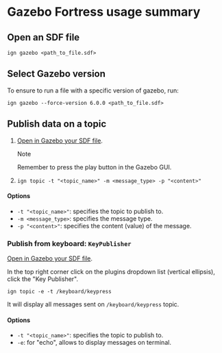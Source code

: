 # Gazebo Fortress usage summary

## Open an SDF file

```shell
ign gazebo <path_to_file.sdf>
```

## Select Gazebo version

To ensure to run a file with a specific version of gazebo, run:

```shell
ign gazebo --force-version 6.0.0 <path_to_file.sdf>
```

## Publish data on a topic

1. [Open in Gazebo your SDF file](#open-an-sdf-file).

   > [!NOTE]
   >
   > Remember to press the play button in the Gazebo GUI. 

2. ```shell
   ign topic -t "<topic_name>" -m <message_type> -p "<content>"
   ```

#### Options

- `-t "<topic_name>"`: specifies the topic to publish to.
- `-m <message_type>`: specifies the message type.
- `-p "<content>"`: specifies the content (value) of the message.

### Publish from keyboard: `KeyPublisher`

[Open in Gazebo your SDF file](#open-an-sdf-file).

In the top right corner click on the plugins dropdown list (vertical ellipsis), click the "Key Publisher".

```shell
ign topic -e -t /keyboard/keypress
```

It will display all messages sent on `/keyboard/keypress` topic.

#### Options

- `-t "<topic_name>"`: specifies the topic to publish to.
- `-e`: for "echo", allows to display messages on terminal.
